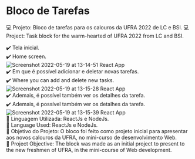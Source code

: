 # Bloco de Tarefas
:computer: Projeto: Bloco de tarefas para os calouros da UFRA 2022 de LC e BSI.
:computer: Project: Task block for the warm-hearted of UFRA 2022 from LC and BSI.


:heavy_check_mark: Tela inicial.<br>
:heavy_check_mark: Home screen.
<br>
![Screenshot 2022-05-19 at 13-14-51 React App](https://user-images.githubusercontent.com/50150158/169348812-b3d024e1-c874-4f67-a9e4-2a40a52b4a6f.png)
<br>
:heavy_check_mark: Em que é possível adicionar e deletar novas tarefas.<br>
:heavy_check_mark: Where you can add and delete new tasks.
<br>
![Screenshot 2022-05-19 at 13-15-28 React App](https://user-images.githubusercontent.com/50150158/169348886-454fd12b-811b-4b44-a7cf-e67e90ff5f52.png)
<br>
:heavy_check_mark: Ademais, é possível também ver os detalhes da tarefa. <br>
:heavy_check_mark: Ademais, é possível também ver os detalhes da tarefa. 
<br>
![Screenshot 2022-05-19 at 13-15-39 React App](https://user-images.githubusercontent.com/50150158/169348980-c0980463-52b3-4cf2-9df1-e313a65779c7.png)
<br>
:paperclip: Linguagem Utilizada: ReactJs e NodeJs. <br>
:paperclip: Language Used: ReactJs e NodeJs. <br>
:dart: Objetivo do Projeto: O bloco foi feito como projeto inicial para apresentar aos novos calouros da UFRA, no mini-curso de desenvolvimento Web. <br>
:dart: Project Objective: The block was made as an initial project to present to the new freshmen of UFRA, in the mini-course of Web development. <br>
